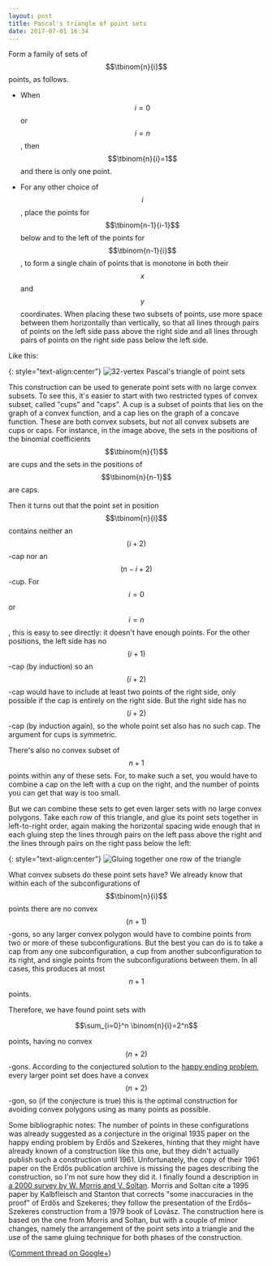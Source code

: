 ```yaml
---
layout: post
title: Pascal's triangle of point sets
date: 2017-07-01 16:34
---
```

Form a family of sets of $$\tbinom{n}{i}$$ points, as follows.

* When $$i=0$$ or $$i=n$$, then $$\tbinom{n}{i}=1$$ and there is only one point.

* For any other choice of $$i$$, place the points for $$\tbinom{n-1}{i-1}$$ below and to the left of the points for $$\tbinom{n-1}{i}$$, to form a single chain of points that is monotone in both their $$x$$ and $$y$$ coordinates. When placing these two subsets of points, use more space between them horizontally than vertically, so that all lines through pairs of points on the left side pass above the right side and all lines through pairs of points on the right side pass below the left side.

Like this:

{: style="text-align:center"}
![32-vertex Pascal's triangle of point sets]({{site.baseurl}}/assets/2017/pascal.svg)

This construction can be used to generate point sets with no large convex subsets. To see this, it's easier to start with two restricted types of convex subset, called "cups" and "caps". A cup is a subset of points that lies on the graph of a convex function, and a cap lies on the graph of a concave function. These are both convex subsets, but not all convex subsets are cups or caps. For instance, in the image above, the sets in the positions of the binomial coefficients $$\tbinom{n}{1}$$ are cups and the sets in the positions of $$\tbinom{n}{n-1}$$ are caps.

Then it turns out that the point set in position $$\tbinom{n}{i}$$ contains neither an $$(i+2)$$-cap nor an $$(n-i+2)$$-cup. For $$i=0$$ or $$i=n$$, this is easy to see directly: it doesn't have enough points. For the other positions, the left side has no $$(i+1)$$-cap (by induction) so an $$(i+2)$$-cap would have to include at least two points of the right side, only possible if the cap is entirely on the right side. But the right side has no $$(i+2)$$-cap (by induction again), so the whole point set also has no such cap. The argument for cups is symmetric.

There's also no convex subset of $$n+1$$ points within any of these sets.
For, to make such a set, you would have to combine a cap on the left with a cup on the right, and the number of points you can get that way is too small.

But we can combine these sets to get even larger sets with no large convex polygons. Take each row of this triangle, and glue its point sets together in left-to-right order, again making the horizontal spacing wide enough that in each gluing step the lines through pairs on the left pass above the right and the lines through pairs on the right pass below the left:

{: style="text-align:center"}
![Gluing together one row of the triangle]({{site.baseurl}}/assets/2017/eszek.svg)

What convex subsets do these point sets have? We already know that within each of the subconfigurations of $$\tbinom{n}{i}$$ points there are no convex $$(n+1)$$-gons, so any larger convex polygon would have to combine points from two or more of these subconfigurations. But the best you can do is to take a cap from any one subconfiguration, a cup from another subconfiguration to its right, and single points from the subconfigurations between them. In all cases, this produces at most $$n+1$$ points.

Therefore, we have found point sets with

$$\sum_{i=0}^n \binom{n}{i}=2^n$$

points, having no convex $$(n+2)$$-gons. According to the conjectured solution to the [happy ending problem](https://en.wikipedia.org/wiki/Happy_ending_problem), every larger point set does have a convex $$(n+2)$$-gon, so (if the conjecture is true) this is the optimal construction for avoiding convex polygons using as many points as possible.

Some bibliographic notes: The number of points in these configurations was already suggested as a conjecture in the original 1935 paper on the happy ending problem by Erdős and Szekeres, hinting that they might have already known of a construction like this one, but they didn't actually publish such a construction until 1961. Unfortunately, the copy of their 1961 paper on the Erdős publication archive is missing the pages describing the construction, so I'm not sure how they did it. I finally found a description in [a 2000 survey by W. Morris and V. Soltan](https://doi.org/10.1090/S0273-0979-00-00877-6). Morris and Soltan cite a 1995 paper by Kalbfleisch and Stanton that corrects "some inaccuracies in the proof" of Erdős and Szekeres; they follow the presentation of the Erdős–Szekeres construction from a 1979 book of Lovász. The construction here is based on the one from Morris and Soltan, but with a couple of minor changes, namely the arrangement of the point sets into a triangle and the use of the same gluing technique for both phases of the construction.

([Comment thread on Google+](https://plus.google.com/100003628603413742554/posts/3fccYp7AV22))